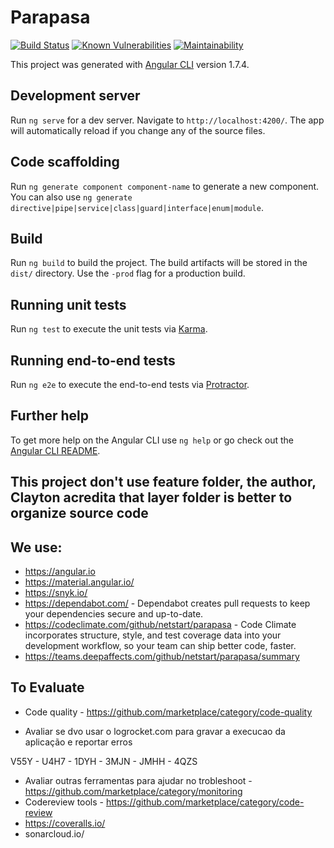 # Parapasa
[![Build Status](https://travis-ci.org/netstart/parapasa.svg?branch=master)](https://travis-ci.org/netstart/parapasa)
[![Known Vulnerabilities](https://snyk.io/test/github/netstart/parapasa/badge.svg?targetFile=package.json)](https://snyk.io/test/github/netstart/parapasa?targetFile=package.json)
[![Maintainability](https://api.codeclimate.com/v1/badges/e578fb2b6fa6e2adbda1/maintainability)](https://codeclimate.com/github/netstart/parapasa/maintainability)

This project was generated with [Angular CLI](https://github.com/angular/angular-cli) version 1.7.4.

## Development server

Run `ng serve` for a dev server. Navigate to `http://localhost:4200/`. The app will automatically reload if you change any of the source files.

## Code scaffolding

Run `ng generate component component-name` to generate a new component. You can also use `ng generate directive|pipe|service|class|guard|interface|enum|module`.

## Build

Run `ng build` to build the project. The build artifacts will be stored in the `dist/` directory. Use the `-prod` flag for a production build.

## Running unit tests

Run `ng test` to execute the unit tests via [Karma](https://karma-runner.github.io).

## Running end-to-end tests

Run `ng e2e` to execute the end-to-end tests via [Protractor](http://www.protractortest.org/).

## Further help

To get more help on the Angular CLI use `ng help` or go check out the [Angular CLI README](https://github.com/angular/angular-cli/blob/master/README.md).


## This project don't use feature folder, the author, Clayton acredita that layer folder is better to organize source code


## We use:
  - https://angular.io
  - https://material.angular.io/
  - https://snyk.io/
  - https://dependabot.com/ - Dependabot creates pull requests to keep your dependencies secure and up-to-date.
  - https://codeclimate.com/github/netstart/parapasa - Code Climate incorporates structure, style, and test coverage data into your development workflow, so your team can ship better code, faster.
  - https://teams.deepaffects.com/github/netstart/parapasa/summary


## To Evaluate

- Code quality - https://github.com/marketplace/category/code-quality
  
- Avaliar se dvo usar o logrocket.com para gravar a execucao da aplicação e reportar erros

V55Y - U4H7 - 1DYH - 3MJN - JMHH - 4QZS

- Avaliar outras ferramentas para ajudar no trobleshoot - https://github.com/marketplace/category/monitoring
- Codereview tools - https://github.com/marketplace/category/code-review
- https://coveralls.io/
- sonarcloud.io/

 
 
